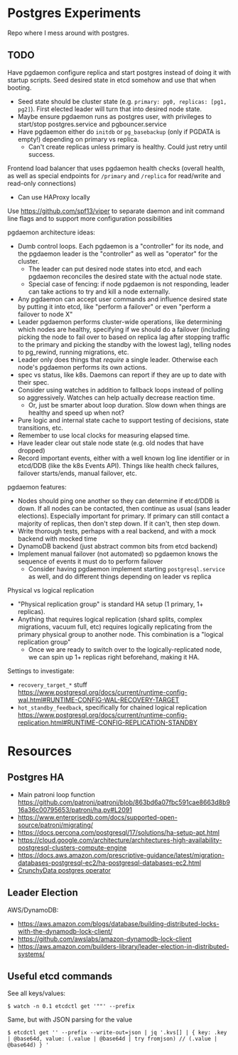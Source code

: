 # Postgres Experiments

Repo where I mess around with postgres.

## TODO

Have pgdaemon configure replica and start postgres instead of doing it with startup scripts. Seed desired state in etcd somehow and use that when booting.
- Seed state should be cluster state (e.g. `primary: pg0, replicas: [pg1, pg2]`). First elected leader will turn that into desired node state.
- Maybe ensure pgdaemon runs as postgres user, with privileges to start/stop postgres.service and pgbouncer.service
- Have pgdaemon either do `initdb` or `pg_basebackup` (only if PGDATA is empty!) depending on primary vs replica.
  - Can't create replicas unless primary is healthy. Could just retry until success.

Frontend load balancer that uses pgdaemon health checks (overall health, as well as special endpoints for `/primary` and `/replica` for read/write and read-only connections)
- Can use HAProxy locally

Use https://github.com/spf13/viper to separate daemon and init command line flags and to support more configuration possibilities

pgdaemon architecture ideas:
- Dumb control loops. Each pgdaemon is a "controller" for its node, and the pgdaemon leader is the "controller" as well as "operator" for the cluster.
  - The leader can put desired node states into etcd, and each pgdaemon reconciles the desired state with the actual node state.
  - Special case of fencing: if node pgdaemon is not responding, leader can take actions to try and kill a node externally.
- Any pgdaemon can accept user commands and influence desired state by putting it into etcd, like "perform a failover" or even "perform a failover to node X"
- Leader pgdaemon performs cluster-wide operations, like determining which nodes are healthy, specifying if we should do a failover (including picking the node to fail over to based on replica lag after stopping traffic to the primary and picking the standby with the lowest lag), telling nodes to pg_rewind, running migrations, etc.
- Leader only does things that _require_ a single leader. Otherwise each node's pgdaemon performs its own actions.
- spec vs status, like k8s. Daemons can report if they are up to date with their spec.
- Consider using watches in addition to fallback loops instead of polling so aggressively. Watches can help actually decrease reaction time.
  - Or, just be smarter about loop duration. Slow down when things are healthy and speed up when not?
- Pure logic and internal state cache to support testing of decisions, state transitions, etc.
- Remember to use local clocks for measuring elapsed time.
- Have leader clear out stale node state (e.g. old nodes that have dropped)
- Record important events, either with a well known log line identifier or in etcd/DDB (like the k8s Events API). Things like health check failures, failover starts/ends, manual failover, etc.

pgdaemon features:
- Nodes should ping one another so they can determine if etcd/DDB is down. If all nodes can be contacted, then continue as usual (sans leader elections). Especially important for primary. If primary can still contact a majority of replicas, then don't step down. If it can't, then step down.
- Write thorough tests, perhaps with a real backend, and with a mock backend with mocked time
- DynamoDB backend (just abstract common bits from etcd backend)
- Implement manual failover (not automated) so pgdaemon knows the sequence of events it must do to perform failover
  - Consider having pgdaemon implement starting `postgresql.service` as well, and do different things depending on leader vs replica

Physical vs logical replication
- "Physical replication group" is standard HA setup (1 primary, 1+ replicas).
- Anything that requires logical replication (shard splits, complex migrations, vacuum full, etc) requires logically replicating from the primary physical group to another node. This combination is a "logical replication group"
  - Once we are ready to switch over to the logically-replicated node, we can spin up 1+ replicas right beforehand, making it HA.

Settings to investigate:
- `recovery_target_*` stuff https://www.postgresql.org/docs/current/runtime-config-wal.html#RUNTIME-CONFIG-WAL-RECOVERY-TARGET
- `hot_standby_feedback`, specifically for chained logical replication https://www.postgresql.org/docs/current/runtime-config-replication.html#RUNTIME-CONFIG-REPLICATION-STANDBY

# Resources

## Postgres HA

- Main patroni loop function https://github.com/patroni/patroni/blob/863bd6a07fbc591cae8663d8b916a36c00795653/patroni/ha.py#L2091
- https://www.enterprisedb.com/docs/supported-open-source/patroni/migrating/
- https://docs.percona.com/postgresql/17/solutions/ha-setup-apt.html
- https://cloud.google.com/architecture/architectures-high-availability-postgresql-clusters-compute-engine
- https://docs.aws.amazon.com/prescriptive-guidance/latest/migration-databases-postgresql-ec2/ha-postgresql-databases-ec2.html
- [CrunchyData postgres operator](https://access.crunchydata.com/documentation/postgres-operator/latest)

## Leader Election

AWS/DynamoDB:

- https://aws.amazon.com/blogs/database/building-distributed-locks-with-the-dynamodb-lock-client/
- https://github.com/awslabs/amazon-dynamodb-lock-client
- https://aws.amazon.com/builders-library/leader-election-in-distributed-systems/

## Useful etcd commands

See all keys/values:

```
$ watch -n 0.1 etcdctl get '""' --prefix
```

Same, but with JSON parsing for the value

```
$ etcdctl get '' --prefix --write-out=json | jq '.kvs[] | { key: .key | @base64d, value: (.value | @base64d | try fromjson) // (.value | @base64d) } '
```
